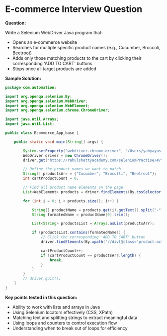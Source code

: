 # E-commerce Interview Question

**Question:**

Write a Selenium WebDriver Java program that:
- Opens an e-commerce website
- Searches for multiple specific product names (e.g., Cucumber, Broccoli, Beetroot)
- Adds only those matching products to the cart by clicking their corresponding 'ADD TO CART' buttons
- Stops once all target products are added

**Sample Solution:**

```java
package com.automation;

import org.openqa.selenium.By;
import org.openqa.selenium.WebDriver;
import org.openqa.selenium.WebElement;
import org.openqa.selenium.chrome.ChromeDriver;

import java.util.Arrays;
import java.util.List;

public class Ecommerce_App_base {

    public static void main(String[] args) {

        System.setProperty("webdriver.chrome.driver", "/Users/yahyayusifli/Documents/chromedriver-mac-arm64/chromedriver");
        WebDriver driver = new ChromeDriver();
        driver.get("https://rahulshettyacademy.com/seleniumPractise/#/");

        // Define the product names we want to match
        String[] productsArr = {"Cucumber", "Brocolli", "Beetroot"};
        int cartProductCount = 0;

        // Find all product name elements on the page
        List<WebElement> products = driver.findElements(By.cssSelector("h4.product-name"));

        for (int i = 0; i < products.size(); i++) {

            String[] productName = products.get(i).getText().split("-");
            String formatedName = productName[0].trim();

            List<String> productsList = Arrays.asList(productsArr);

            if (productsList.contains(formatedName)) {
                // Click the corresponding 'ADD TO CART' button
                driver.findElements(By.xpath("//div[@class='product-action']/button")).get(i).click();

                cartProductCount++;
                if (cartProductCount == productsArr.length) {
                    break;
                }
            }
        }
        // driver.quit();
    }
}
```

**Key points tested in this question:**
- Ability to work with lists and arrays in Java
- Using Selenium locators effectively (CSS, XPath)
- Matching text and splitting strings to extract meaningful data
- Using loops and counters to control execution flow
- Understanding when to break out of loops for efficiency
